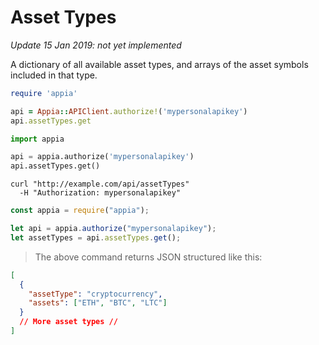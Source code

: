 # Asset Types

_Update 15 Jan 2019: not yet implemented_

A dictionary of all available asset types, and arrays of the asset symbols included in that type.

```ruby
require 'appia'

api = Appia::APIClient.authorize!('mypersonalapikey')
api.assetTypes.get
```

```python
import appia

api = appia.authorize('mypersonalapikey')
api.assetTypes.get()
```

```shell
curl "http://example.com/api/assetTypes"
  -H "Authorization: mypersonalapikey"
```

```javascript
const appia = require("appia");

let api = appia.authorize("mypersonalapikey");
let assetTypes = api.assetTypes.get();
```

> The above command returns JSON structured like this:

```json
[
  {
    "assetType": "cryptocurrency",
    "assets": ["ETH", "BTC", "LTC"]
  }
  // More asset types //
]
```
